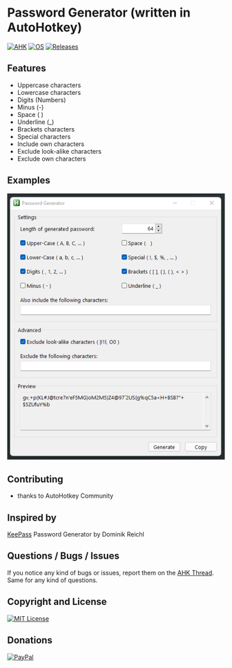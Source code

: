 # Password Generator (written in AutoHotkey)
[![AHK](https://img.shields.io/badge/ahk-2.0--beta.3-C3D69B.svg?style=flat-square)]()
[![OS](https://img.shields.io/badge/os-windows-C3D69B.svg?style=flat-square)]()
[![Releases](https://img.shields.io/github/downloads/jNizM/password-generator/total.svg?style=flat-square&color=95B3D7)](https://github.com/jNizM/password-generator/releases)


## Features
* Uppercase characters
* Lowercase characters
* Digits (Numbers)
* Minus (-)
* Space ( )
* Underline (_)
* Brackets characters
* Special characters
* Include own characters
* Exclude look-alike characters
* Exclude own characters


## Examples
![PasswordGenerator](img/PasswordGenerator.png)


## Contributing
* thanks to AutoHotkey Community


## Inspired by
[KeePass](https://keepass.info/) Password Generator by Dominik Reichl


## Questions / Bugs / Issues
If you notice any kind of bugs or issues, report them on the [AHK Thread](https://www.autohotkey.com/boards/viewtopic.php?t=95321). Same for any kind of questions.


## Copyright and License
[![MIT License](https://img.shields.io/github/license/jNizM/stay-awake.svg?style=flat-square&color=C3D69B)](LICENSE)


## Donations
[![PayPal](https://img.shields.io/badge/paypal-donate-B2A2C7.svg?style=flat-square)](https://www.paypal.me/smithz)